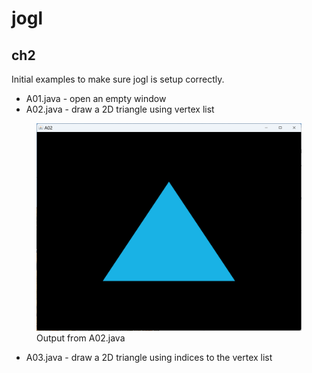# jogl

## ch2

Initial examples to make sure jogl is setup correctly.

- A01.java - open an empty window
- A02.java - draw a 2D triangle using vertex list

<figure>
    <img src="/ch2/img/A02_output.png"
         alt="rendered triangle">
    <figcaption>Output from A02.java</figcaption>
</figure>
  
- A03.java - draw a 2D triangle using indices to the vertex list

